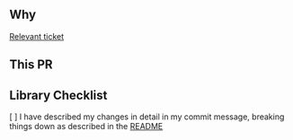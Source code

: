 ## Why

[Relevant ticket](https://broadinstitute.atlassian.net/browse/<ticket_id>)

## This PR


## Library Checklist

[ ] I have described my changes in detail in my commit message, breaking things down as described in the [README](README.md)
